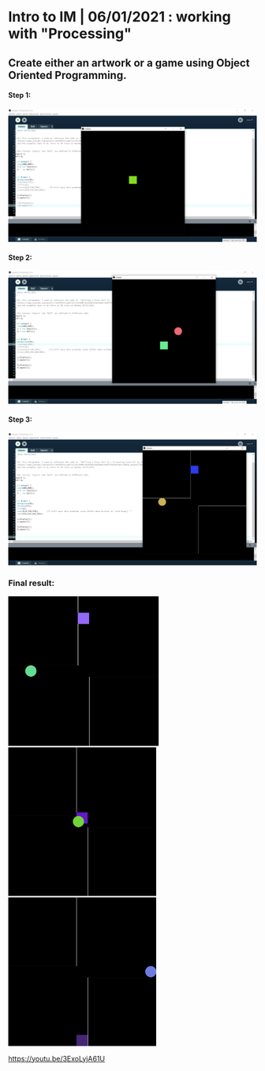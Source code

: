 # Intro to IM | 06/01/2021 : working with "Processing"

## Create either an artwork or a game using Object Oriented Programming.


#### Step 1:
<img src="step1.png" width="800" />

#### Step 2:
<img src="step2.png" width="800" />


#### Step 3:
<img src="final.png" width="800" />

### Final result:
<img src="final1.png" width="305" /> <img src="final2.png" width="300" /> <img src="final3.png" width="300" />


https://youtu.be/3ExoLyjA61U




